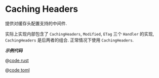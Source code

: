 # Caching Headers

提供对缓存头配置支持的中间件.

实际上实现内部包含了 `CachingHeaders`, `Modified`, `ETag` 三个 `Handler` 的实现, `CachingHeaders` 是后两者的组合. 正常情况下使用 `CachingHeaders`.

_**示例代码**_ 

<CodeGroup>
  <CodeGroupItem title="main.rs" active>

@[code rust](../../../../codes/caching-headers/src/main.rs)

  </CodeGroupItem>
  <CodeGroupItem title="Cargo.toml">

@[code toml](../../../../codes/caching-headers/Cargo.toml)

  </CodeGroupItem>
</CodeGroup>
